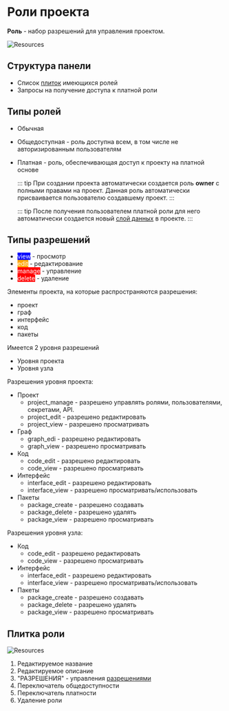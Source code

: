 # Роли проекта

**Роль** - набор разрешений для управления проектом.

![Resources](/images/common/permissions_roles.png)

## Структyра панели

- Список [плиток](#плитка-роли) имеющихся ролей
- <span class="iconify-inline" data-icon="mdi:account-alert"></span> Запросы на получение доступа к платной роли

## Типы ролей

- Обычная
- Общедоступная - роль доступна всем, в том числе не авторизированным пользователям
- Платная - роль, обеспечивающая доступ к проекту на платной основе

  ::: tip <span class="iconify" data-icon="mdi:information" style="color: #42b983; font-size: 24px;"></span>
  При создании проекта автоматически создается роль **owner** с полными правами на проект. Данная роль автоматически присваивается пользователю создавшему проект.
  :::

  ::: tip <span class="iconify" data-icon="mdi:information" style="color: #42b983; font-size: 24px;"></span>
  После получения пользователем платной роли для него автоматически создается новый [слой данных][1] в проекте.
  :::

## Типы разрешений

- <span style="background-color: blue; color: white">view</span> - просмотр
- <span style="background-color: orange; color: white">edit</span> - редактирование
- <span style="background-color: red; color: white">manage</span> - управление
- <span style="background-color: red; color: white">delete</span> - удаление

Элементы проекта, на которые распространяются разрешения:

- проект
- граф
- интерфейс
- код
- пакеты

Имеется 2 уровня разрешений

- Уровня проекта
- Уровня узла

Разрешения уровня проекта:

- Проект
  - project_manage - разрешено управлять ролями, пользователями, секретами, API.
  - project_edit - разрешено редактировать
  - project_view - разрешено просматривать
- Граф
  - graph_edi - разрешено редактировать
  - graph_view - разрешено просматривать
- Код
  - code_edit - разрешено редактировать
  - code_view - разрешено просматривать
- Интерфейс
  - interface_edit - разрешено редактировать
  - interface_view - разрешено просматривать/использовать
- Пакеты
  - package_create - разрешено создавать
  - package_delete - разрешено удалять
  - package_view - разрешено просматривать

Разрешения уровня узла:

- Код
  - code_edit - разрешено редактировать
  - code_view - разрешено просматривать
- Интерфейс
  - interface_edit - разрешено редактировать
  - interface_view - разрешено просматривать/использовать
- Пакеты
  - package_create - разрешено создавать
  - package_delete - разрешено удалять
  - package_view - разрешено просматривать

## Плитка роли

![Resources](/images/common/permissions_role_panel.png)

1. Редактируемое название
2. Редактируемое описание
3. <span class="iconify-inline" data-icon="mdi:shield-edit"></span> "РАЗРЕШЕНИЯ" - управления [разрешениями](#типы-разрешении)
4. <span class="iconify-inline" data-icon="mdi:eye"></span> Переключатель общедоступности
5. <span class="iconify-inline" data-icon="mdi:currency-usd"></span> Переключатель платности
6. <span class="iconify-inline" data-icon="mdi:delete"></span> Удаление роли

[1]: ./project.md#слои-данных
